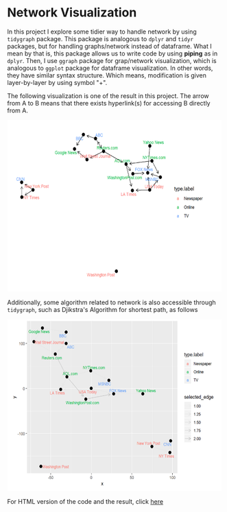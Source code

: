 # Network Visualization

In this project I explore some tidier way to handle network by using `tidygraph` package. This package is analogous to `dplyr` and `tidyr` packages, 
but for handling graphs/network instead of dataframe. What I mean by that is, this package allows us to write code by using **piping** as in `dplyr`.
Then, I use `ggraph` package for grap/network visualization, which is analogous to `ggplot` package for dataframe visualization. In other words, they have
similar syntax structure. Which means, modification is given layer-by-layer by using symbol "+". 

The following visualization is one of the result in this project. The arrow from A to B means that there exists hyperlink(s) for accessing B directly 
from A.

<img src="ggraph.png" width="500" height="400">


Additionally, some algorithm related to network is also accessible through `tidygraph`, such as Djikstra's Algorithm for shortest path, as follows

<img src="shortest path.png" width="500" height="400">

For HTML version of the code and the result, click [here](https://www.rpubs.com/Steven_Surya/tidygraph-ggraph)
